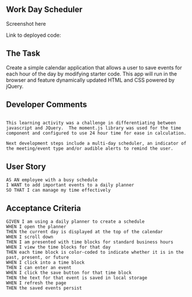 ## Work Day Scheduler

Screenshot here

Link to deployed code: 

## The Task

Create a simple calendar application that allows a user to save events for each hour of the day by modifying starter code. This app will run in the browser and feature dynamically updated HTML and CSS powered by jQuery.

## Developer Comments
```

This learning activity was a challenge in differentiating between javascript and JQuery.  The moment.js library was used for the time component and configured to use 24 hour time for ease in calculation.

Next development steps include a multi-day scheduler, an indicator of the meeting/event type and/or audible alerts to remind the user. 

```

## User Story

```
AS AN employee with a busy schedule
I WANT to add important events to a daily planner
SO THAT I can manage my time effectively
```

## Acceptance Criteria

```
GIVEN I am using a daily planner to create a schedule
WHEN I open the planner
THEN the current day is displayed at the top of the calendar
WHEN I scroll down
THEN I am presented with time blocks for standard business hours
WHEN I view the time blocks for that day
THEN each time block is color-coded to indicate whether it is in the past, present, or future
WHEN I click into a time block
THEN I can enter an event
WHEN I click the save button for that time block
THEN the text for that event is saved in local storage
WHEN I refresh the page
THEN the saved events persist
```










